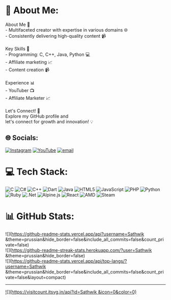 # 💫 About Me:
About Me 🤝<br>- Multifaceted creator with expertise in various domains 🌐<br>- Consistently delivering high-quality content 📹<br><br>Key Skills 🎯<br>- Programming: C, C++, Java, Python 💻<br>- Affiliate marketing 📈<br>- Content creation 📹<br><br>Experience 📊<br>- YouTuber 📺<br>- Affiliate Marketer 📈<br><br>Let's Connect! 🤝<br>Explore my GitHub profile and <br>let's connect for growth and innovation! 💡


## 🌐 Socials:
[![Instagram](https://img.shields.io/badge/Instagram-%23E4405F.svg?logo=Instagram&logoColor=white)](https://instagram.com/affiliate_marketing_076) [![YouTube](https://img.shields.io/badge/YouTube-%23FF0000.svg?logo=YouTube&logoColor=white)](https://youtube.com/@Learncodewithtech) [![email](https://img.shields.io/badge/Email-D14836?logo=gmail&logoColor=white)](mailto:copyrightfreeall89@gmail.com) 

# 💻 Tech Stack:
![C](https://img.shields.io/badge/c-%2300599C.svg?style=for-the-badge&logo=c&logoColor=white) ![C#](https://img.shields.io/badge/c%23-%23239120.svg?style=for-the-badge&logo=csharp&logoColor=white) ![C++](https://img.shields.io/badge/c++-%2300599C.svg?style=for-the-badge&logo=c%2B%2B&logoColor=white) ![Dart](https://img.shields.io/badge/dart-%230175C2.svg?style=for-the-badge&logo=dart&logoColor=white) ![Java](https://img.shields.io/badge/java-%23ED8B00.svg?style=for-the-badge&logo=openjdk&logoColor=white) ![HTML5](https://img.shields.io/badge/html5-%23E34F26.svg?style=for-the-badge&logo=html5&logoColor=white) ![JavaScript](https://img.shields.io/badge/javascript-%23323330.svg?style=for-the-badge&logo=javascript&logoColor=%23F7DF1E) ![PHP](https://img.shields.io/badge/php-%23777BB4.svg?style=for-the-badge&logo=php&logoColor=white) ![Python](https://img.shields.io/badge/python-3670A0?style=for-the-badge&logo=python&logoColor=ffdd54) ![Ruby](https://img.shields.io/badge/ruby-%23CC342D.svg?style=for-the-badge&logo=ruby&logoColor=white) ![.Net](https://img.shields.io/badge/.NET-5C2D91?style=for-the-badge&logo=.net&logoColor=white) ![Alpine.js](https://img.shields.io/badge/alpinejs-white.svg?style=for-the-badge&logo=alpinedotjs&logoColor=%238BC0D0) ![React](https://img.shields.io/badge/react-%2320232a.svg?style=for-the-badge&logo=react&logoColor=%2361DAFB) ![AMD](https://img.shields.io/badge/AMD-%23000000.svg?style=for-the-badge&logo=amd&logoColor=white) ![Steam](https://img.shields.io/badge/steam-%23000000.svg?style=for-the-badge&logo=steam&logoColor=white)
# 📊 GitHub Stats:
![](https://github-readme-stats.vercel.app/api?username=Sathwik &theme=prussian&hide_border=false&include_all_commits=false&count_private=false)<br/>
![](https://github-readme-streak-stats.herokuapp.com/?user=Sathwik &theme=prussian&hide_border=false)<br/>
![](https://github-readme-stats.vercel.app/api/top-langs/?username=Sathwik &theme=prussian&hide_border=false&include_all_commits=false&count_private=false&layout=compact)

---
[![](https://visitcount.itsvg.in/api?id=Sathwik &icon=0&color=0)](https://visitcount.itsvg.in)

<!-- Proudly created with GPRM ( https://gprm.itsvg.in ) -->
